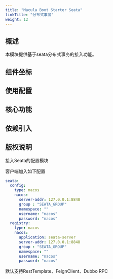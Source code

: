 ```yaml
---
title: "Macula Boot Starter Seata"
linkTitle: "分布式事务"
weight: 12
---
```


## 概述

本模块提供基于seata分布式事务的接入功能。

## 组件坐标

## 使用配置

## 核心功能

## 依赖引入

## 版权说明

接入Seata的配置模块

客户端加入如下配置

```yaml
seata:
  config:
    type: nacos
    nacos:
      server-addr: 127.0.0.1:8848
      group : "SEATA_GROUP"
      namespace: ""
      username: "nacos"
      password: "nacos"
  registry:
    type: nacos
    nacos:
      application: seata-server
      server-addr: 127.0.0.1:8848
      group : "SEATA_GROUP"
      namespace: ""
      username: "nacos"
      password: "nacos"
```

默认支持RestTemplate、FeignClient、Dubbo RPC